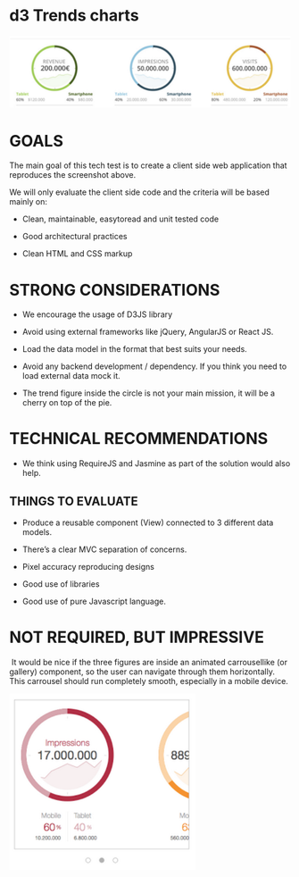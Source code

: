# d3 Trends charts

![alt tag](https://raw.githubusercontent.com/albertvp/d3trends/master/image/d3test.png)

# GOALS

The main goal of this tech test is to create a client side web application that reproduces the screenshot above.

We will only evaluate the client side code and the criteria will be based mainly on:

* Clean, maintainable, easy­to­read and unit tested code

* Good architectural practices

* Clean HTML and CSS markup

# STRONG CONSIDERATIONS

* We encourage the usage of D3JS library

* Avoid using external frameworks like jQuery, AngularJS or React JS.

* Load the data model in the format that best suits your needs.

* Avoid any backend development / dependency. If you think you need to load external data mock it.

* The trend figure inside the circle is not your main mission, it will be a cherry on top of the pie.

# TECHNICAL RECOMMENDATIONS

* We think using RequireJS and Jasmine as part of the solution would also help.

## THINGS TO EVALUATE

* Produce a reusable component (View) connected to 3 different data models.

* There’s a clear MVC separation of concerns.

* Pixel accuracy reproducing designs

* Good use of libraries

* Good use of pure Javascript language.

# NOT REQUIRED, BUT IMPRESSIVE

­ It would be nice if the three figures are inside an animated carrousel­like (or gallery) component, so the user can navigate through them horizontally. This carrousel should run completely smooth, especially in a mobile device.

![alt tag](https://raw.githubusercontent.com/albertvp/d3trends/master/image/d3carousel.png)
